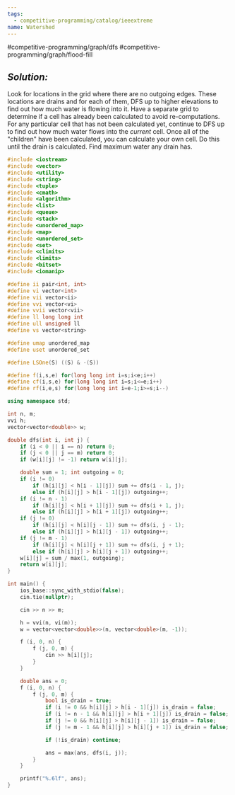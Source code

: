 ```yaml
---
tags:
  - competitive-programming/catalog/ieeextreme
name: Watershed
---
```

#competitive-programming/graph/dfs
#competitive-programming/graph/flood-fill
## _Solution:_
Look for locations in the grid where there are no outgoing edges. These locations are drains and for each of them, DFS up to higher elevations to find out how much water is flowing into it. Have a separate grid to determine if a cell has already been calculated to avoid re-computations. For any particular cell that has not been calculated yet, continue to DFS up to find out how much water flows into the *current* cell. Once all of the "children" have been calculated, you can calculate your own cell. Do this until the drain is calculated. Find maximum water any drain has.

```cpp
#include <iostream>
#include <vector>
#include <utility>
#include <string>
#include <tuple>
#include <cmath>
#include <algorithm>
#include <list>
#include <queue>
#include <stack>
#include <unordered_map>
#include <map>
#include <unordered_set>
#include <set>
#include <climits>
#include <limits>
#include <bitset>
#include <iomanip>

#define ii pair<int, int>
#define vi vector<int>
#define vii vector<ii>
#define vvi vector<vi>
#define vvii vector<vii>
#define ll long long int
#define ull unsigned ll
#define vs vector<string>

#define umap unordered_map
#define uset unordered_set

#define LSOne(S) ((S) & -(S))

#define f(i,s,e) for(long long int i=s;i<e;i++)
#define cf(i,s,e) for(long long int i=s;i<=e;i++)
#define rf(i,e,s) for(long long int i=e-1;i>=s;i--)

using namespace std;

int n, m;
vvi h;
vector<vector<double>> w;

double dfs(int i, int j) {
    if (i < 0 || i == n) return 0;
    if (j < 0 || j == m) return 0;
    if (w[i][j] != -1) return w[i][j];

    double sum = 1; int outgoing = 0;
    if (i != 0)
        if (h[i][j] < h[i - 1][j]) sum += dfs(i - 1, j);
        else if (h[i][j] > h[i - 1][j]) outgoing++;
    if (i != n - 1)
        if (h[i][j] < h[i + 1][j]) sum += dfs(i + 1, j);
        else if (h[i][j] > h[i + 1][j]) outgoing++;
    if (j != 0)
        if (h[i][j] < h[i][j - 1]) sum += dfs(i, j - 1);
        else if (h[i][j] > h[i][j - 1]) outgoing++;
    if (j != m - 1)
        if (h[i][j] < h[i][j + 1]) sum += dfs(i, j + 1);
        else if (h[i][j] > h[i][j + 1]) outgoing++;
    w[i][j] = sum / max(1, outgoing);
    return w[i][j];
}

int main() {
    ios_base::sync_with_stdio(false);
    cin.tie(nullptr);

    cin >> n >> m;

    h = vvi(n, vi(m));
    w = vector<vector<double>>(n, vector<double>(m, -1));

    f (i, 0, n) {
        f (j, 0, m) {
            cin >> h[i][j];
        }
    }

    double ans = 0;
    f (i, 0, n) {
        f (j, 0, m) {
            bool is_drain = true;
            if (i != 0 && h[i][j] > h[i - 1][j]) is_drain = false;
            if (i != n - 1 && h[i][j] > h[i + 1][j]) is_drain = false;
            if (j != 0 && h[i][j] > h[i][j - 1]) is_drain = false;
            if (j != m - 1 && h[i][j] > h[i][j + 1]) is_drain = false;

            if (!is_drain) continue;

            ans = max(ans, dfs(i, j));
        }
    }

    printf("%.6lf", ans);
}
```